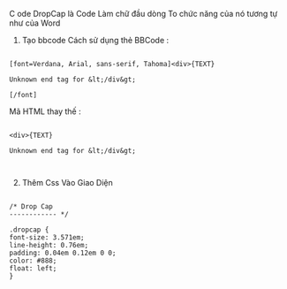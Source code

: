 C
ode DropCap là Code Làm chữ đầu dòng To chức năng của nó tương tự như của Word

1. Tạo bbcode
Cách sử dụng thẻ BBCode :

```

[font=Verdana, Arial, sans-serif, Tahoma]<div>{TEXT}

Unknown end tag for &lt;/div&gt;

[/font]

```

Mã HTML thay thế :

```

<div>{TEXT}

Unknown end tag for &lt;/div&gt;



```

2. Thêm Css Vào Giao Diện

```

/* Drop Cap
------------ */

.dropcap {
font-size: 3.571em;
line-height: 0.76em;
padding: 0.04em 0.12em 0 0;
color: #888;
float: left;
}

```